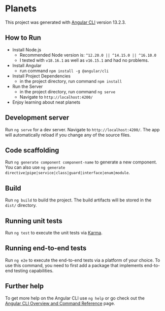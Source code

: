 # Planets

This project was generated with [Angular CLI](https://github.com/angular/angular-cli) version 13.2.3.

## How to Run
  - Install Node.js
    - Recommended Node version is: `^12.20.0 || ^14.15.0 || ^16.10.0` 
    - I tested with `v18.16.1` as well as `v16.15.1` and had no problems.
  - Install Angular
    - run command `npm install -g @angular/cli`
  - Install Project Dependencies
    - in the project directory, run command `npm install`
  - Run the Server
    - in the project directory, run command `ng serve`
    - Navigate to `http://localhost:4200/`
  - Enjoy learning about neat planets


## Development server

Run `ng serve` for a dev server. Navigate to `http://localhost:4200/`. The app will automatically reload if you change any of the source files.

## Code scaffolding

Run `ng generate component component-name` to generate a new component. You can also use `ng generate directive|pipe|service|class|guard|interface|enum|module`.

## Build

Run `ng build` to build the project. The build artifacts will be stored in the `dist/` directory.

## Running unit tests

Run `ng test` to execute the unit tests via [Karma](https://karma-runner.github.io).

## Running end-to-end tests

Run `ng e2e` to execute the end-to-end tests via a platform of your choice. To use this command, you need to first add a package that implements end-to-end testing capabilities.

## Further help

To get more help on the Angular CLI use `ng help` or go check out the [Angular CLI Overview and Command Reference](https://angular.io/cli) page.
